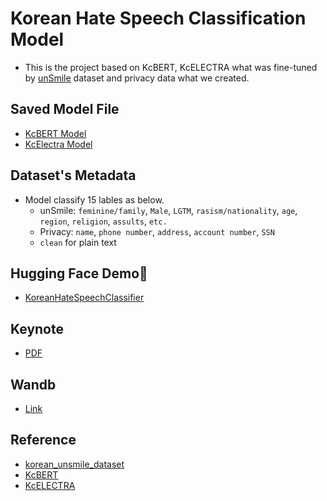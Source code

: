 # Korean Hate Speech Classification Model

- This is the project based on KcBERT, KcELECTRA what was fine-tuned by [unSmile](https://github.com/smilegate-ai/korean_unsmile_dataset) dataset and privacy data what we created.

## Saved Model File
 - [KcBERT Model](https://huggingface.co/momo/KcBERT-base_Hate_speech_Privacy_Detection)
 - [KcElectra Model](https://huggingface.co/momo/KcELECTRA-base_Hate_speech_Privacy_Detection)

## Dataset's Metadata
- Model classify 15 lables as below.
   - unSmile: `feminine/family`, `Male`, `LGTM`, `rasism/nationality`, `age`, `region`, `religion`, `assults`, `etc.`
   - Privacy: `name`, `phone number`, `address`, `account number`, `SSN`
   - `clean` for plain text

## Hugging Face Demo🤗
- [KoreanHateSpeechClassifier](https://huggingface.co/spaces/momo/Hate_speech_Privacy_Detection)

## Keynote
- [PDF](#)

## Wandb
- [Link](https://wandb.ai/momozzing/Hate_Speach?workspace=user-momozzing)

## Reference
- [korean_unsmile_dataset](https://github.com/smilegate-ai/korean_unsmile_dataset)
- [KcBERT](https://github.com/Beomi/KcBERT)
- [KcELECTRA](https://github.com/Beomi/KcELECTRA)

